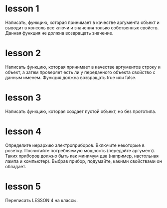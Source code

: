 # lesson 1

Написать, функцию, которая принимает в качестве аргумента объект и выводит в консоль все ключи
и значения только собственных свойств. Данная функция не должна возвращать значение.

# lesson 2

Написать функцию, которая принимает в качестве аргументов строку и объект, а затем проверяет
есть ли у переданного объекта свойство с данным именем. Функция должна возвращать true или false.

# lesson 3

Написать функцию, которая создает пустой объект, но без прототипа.

# lesson 4

Определите иерархию электроприборов. Включите некоторые в розетку. Посчитайте потребляемую мощность (передайте аргумент). 
Таких приборов должно быть как минимум два (например, настольная лампа и компьютер). Выбрав прибор, подумайте, какими свойствами он обладает.

# lesson 5

Переписать LESSON 4 на классы.